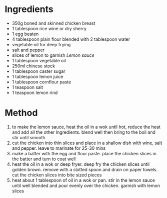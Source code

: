 # Ingredients

-   350g boned and skinned chicken breast
-   1 tablespoon rice wine or dry sherry
-   1 egg beaten
-   4 tablespoon plain flour blended with 2 tablespoon water
-   vegetable oil for deep frying
-   salt and pepper
-   slices of lemon to garnish *Lemon sauce*
-   1 tablespoon vegetable oil
-   250ml chinese stock
-   1 tablespoon caster sugar
-   1 tablespoon lemon juice
-   1 tablespoon cornflour paste
-   1 teaspoon salt
-   1 teaspoon lemon rind

# Method

1.  to make the lemon sauce, heat the oil in a wok until hot, reduce the heat and add all the other Ingredients. blend well then bring to the boil and stir until smooth
2.  cut the chicken into thin slices and place in a shallow dish with wine, salt and pepper. leave to marinate for 25-30 mins
3.  make a batter with the egg and flour paste. place the chicken slices in the batter and turn to coat well
4.  heat the oil in a wok or deep fryer. deep fry the chicken slices until golden brown. remove with a slotted spoon and drain on paper towels. cut the chicken slices into bite sized pieces
5.  heat about 1 tablespoon of oil in a wok or pan. stir in the lemon sauce until well blended and pour evenly over the chicken. garnish with lemon slices

